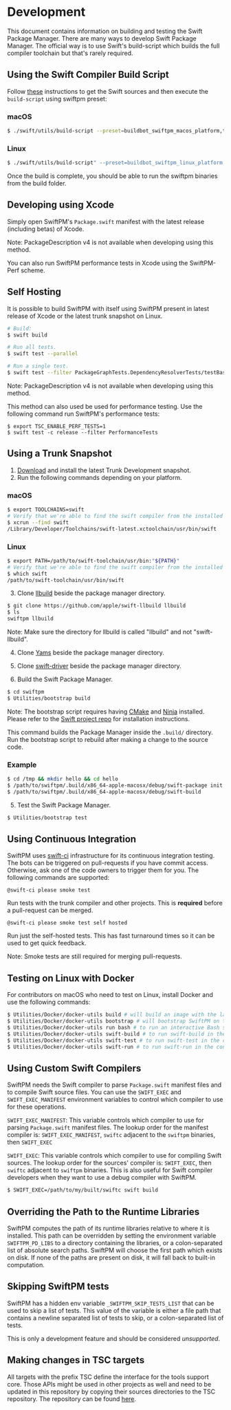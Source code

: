 # Development

This document contains information on building and testing the Swift Package
Manager. There are many ways to develop Swift Package Manager. The official way
is to use Swift's build-script which builds the full compiler toolchain but
that's rarely required.

## Using the Swift Compiler Build Script

Follow [these](https://github.com/apple/swift#getting-started) instructions to
get the Swift sources and then execute the `build-script` using swiftpm preset:

### macOS

```sh
$ ./swift/utils/build-script --preset=buildbot_swiftpm_macos_platform,tools=RA,stdlib=RA
```

### Linux

```sh
$ ./swift/utils/build-script" --preset=buildbot_swiftpm_linux_platform,tools=RA,stdlib=RA
```

Once the build is complete, you should be able to run the swiftpm binaries from the build folder.

## Developing using Xcode

Simply open SwiftPM's `Package.swift` manifest with the latest release (including betas) of Xcode.

Note: PackageDescription v4 is not available when developing using this method.

You can also run SwiftPM performance tests in Xcode using the SwiftPM-Perf
scheme.

## Self Hosting

It is possible to build SwiftPM with itself using SwiftPM present in latest
release of Xcode or the latest trunk snapshot on Linux.

```sh
# Build:
$ swift build

# Run all tests.
$ swift test --parallel

# Run a single test.
$ swift test --filter PackageGraphTests.DependencyResolverTests/testBasics
```

Note: PackageDescription v4 is not available when developing using this method.

This method can also used be used for performance testing. Use the following
command run SwiftPM's performance tests:

```
$ export TSC_ENABLE_PERF_TESTS=1
$ swift test -c release --filter PerformanceTests
```

## Using a Trunk Snapshot

1. [Download](https://swift.org/download/#snapshots) and install the latest Trunk Development snapshot.
2. Run the following commands depending on your platform.

### macOS

```sh
$ export TOOLCHAINS=swift
# Verify that we're able to find the swift compiler from the installed toolchain.
$ xcrun --find swift
/Library/Developer/Toolchains/swift-latest.xctoolchain/usr/bin/swift
```

### Linux

```sh
$ export PATH=/path/to/swift-toolchain/usr/bin:"${PATH}"
# Verify that we're able to find the swift compiler from the installed toolchain.
$ which swift
/path/to/swift-toolchain/usr/bin/swift
```

3. Clone [llbuild](https://github.com/apple/swift-llbuild) beside the package manager directory.

```sh
$ git clone https://github.com/apple/swift-llbuild llbuild
$ ls
swiftpm llbuild
```

Note: Make sure the directory for llbuild is called "llbuild" and not
    "swift-llbuild".

4. Clone [Yams](https://github.com/jpsim/yams) beside the package manager directory.

5. Clone [swift-driver](https://github.com/apple/swift-driver) beside the package manager directory.

6. Build the Swift Package Manager.

```sh
$ cd swiftpm
$ Utilities/bootstrap build
```

 Note: The bootstrap script requires having [CMake](https://cmake.org/) and [Ninja](https://ninja-build.org/) installed. Please refer to the [Swift project repo](https://github.com/apple/swift/blob/master/README.md#macos) for installation instructions.

This command builds the Package Manager inside the `.build/` directory.
    Run the bootstrap script to rebuild after making a change to the source
    code.

### Example

```sh
$ cd /tmp && mkdir hello && cd hello
$ /path/to/swiftpm/.build/x86_64-apple-macosx/debug/swift-package init
$ /path/to/swiftpm/.build/x86_64-apple-macosx/debug/swift-build
```

5. Test the Swift Package Manager.

```sh
$ Utilities/bootstrap test
```

## Using Continuous Integration

SwiftPM uses [swift-ci](https://ci.swift.org) infrastructure for its continuous integration testing. The
bots can be triggered on pull-requests if you have commit access. Otherwise, ask
one of the code owners to trigger them for you. The following commands are supported:

    @swift-ci please smoke test

Run tests with the trunk compiler and other projects. This is **required** before
a pull-request can be merged.

    @swift-ci please smoke test self hosted

Run just the self-hosted tests. This has fast turnaround times so it can be used
to get quick feedback.

Note: Smoke tests are still required for merging pull-requests.

## Testing on Linux with Docker

For contributors on macOS who need to test on Linux, install Docker and use the
following commands:

```sh
$ Utilities/Docker/docker-utils build # will build an image with the latest Swift snapshot
$ Utilities/Docker/docker-utils bootstrap # will bootstrap SwiftPM on the Linux container
$ Utilities/Docker/docker-utils run bash # to run an interactive Bash shell in the container
$ Utilities/Docker/docker-utils swift-build # to run swift-build in the container
$ Utilities/Docker/docker-utils swift-test # to run swift-test in the container
$ Utilities/Docker/docker-utils swift-run # to run swift-run in the container
```

## Using Custom Swift Compilers

SwiftPM needs the Swift compiler to parse `Package.swift` manifest files and to
compile Swift source files. You can use the `SWIFT_EXEC` and `SWIFT_EXEC_MANIFEST`
environment variables to control which compiler to use for these operations.

`SWIFT_EXEC_MANIFEST`: This variable controls which compiler to use for parsing
`Package.swift` manifest files. The lookup order for the manifest compiler is:
`SWIFT_EXEC_MANIFEST`, `swiftc` adjacent to the `swiftpm` binaries, then `SWIFT_EXEC`

`SWIFT_EXEC`: This variable controls which compiler to use for compiling Swift
sources. The lookup order for the sources' compiler is: `SWIFT_EXEC`, then `swiftc` adjacent
to `swiftpm` binaries. This is also useful for Swift compiler developers when they
want to use a debug compiler with SwiftPM.

```sh
$ SWIFT_EXEC=/path/to/my/built/swiftc swift build
```

## Overriding the Path to the Runtime Libraries

SwiftPM computes the path of its runtime libraries relative to where it is
installed. This path can be overridden by setting the environment variable
`SWIFTPM_PD_LIBS` to a directory containing the libraries, or a colon-separated list of
absolute search paths. SwiftPM will choose the first
path which exists on disk. If none of the paths are present on disk, it will fall
back to built-in computation.

## Skipping SwiftPM tests

SwiftPM has a hidden env variable `_SWIFTPM_SKIP_TESTS_LIST` that can be used
to skip a list of tests. This value of the variable is either a file path that contains a
newline separated list of tests to skip, or a colon-separated list of tests.

This is only a development feature and should be considered _unsupported_.

## Making changes in TSC targets

All targets with the prefix TSC define the interface for the tools support core. Those APIs might be used in other projects as well and need to be updated in this repository by copying their sources directories to the TSC repository. The repository can be found [here](https://github.com/apple/swift-tools-support-core).
